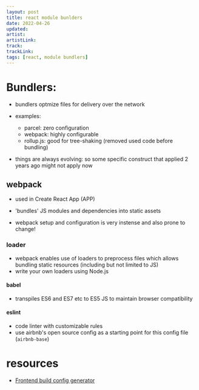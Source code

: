 ```yaml
---
layout: post
title: react module bunlders
date: 2022-04-26
updated: 
artist: 
artistLink: 
track: 
trackLink: 
tags: [react, module bundlers]
---
```


# Bundlers: 

- bundlers optmize files for delivery over the network
- examples:
  - parcel: zero configuration
  - webpack: highly configurable
  - rollup.js: good for tree-shaking (removed used code before bundling)  

- things are always evolving: so some specific construct that applied 2 years ago might not apply now

## webpack

- used in Create React App (APP)
- 'bundles' JS modules and dependencies into static assets 

- webpack setup and configuration is very instense and also prone to change!

### loader 

- webpack enables use of loaders to preprocess files which allows bundling static resources (including but not limited to JS) 
- write your own loaders using Node.js

#### babel

- transpiles ES6 and ES7 etc to ES5 JS to maintain browser compatibility

#### eslint 

- code linter with customizable rules 
- use airbnb's open source config as a starting point for this config file (`airbnb-base`)

# resources

- [Frontend build config generator](https://createapp.dev/webpack/react--babel--react-hot-loader)
